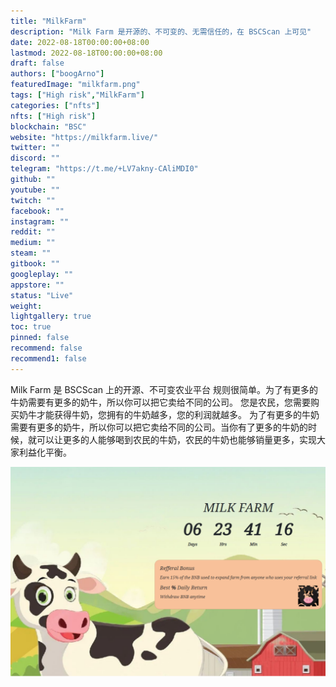 ```yaml
---
title: "MilkFarm"
description: "Milk Farm 是开源的、不可变的、无需信任的，在 BSCScan 上可见"
date: 2022-08-18T00:00:00+08:00
lastmod: 2022-08-18T00:00:00+08:00
draft: false
authors: ["boogArno"]
featuredImage: "milkfarm.png"
tags: ["High risk","MilkFarm"]
categories: ["nfts"]
nfts: ["High risk"]
blockchain: "BSC"
website: "https://milkfarm.live/"
twitter: ""
discord: ""
telegram: "https://t.me/+LV7akny-CAliMDI0"
github: ""
youtube: ""
twitch: ""
facebook: ""
instagram: ""
reddit: ""
medium: ""
steam: ""
gitbook: ""
googleplay: ""
appstore: ""
status: "Live"
weight: 
lightgallery: true
toc: true
pinned: false
recommend: false
recommend1: false
---
```

Milk Farm 是 BSCScan 上的开源、不可变农业平台
规则很简单。为了有更多的牛奶需要有更多的奶牛，所以你可以把它卖给不同的公司。
您是农民，您需要购买奶牛才能获得牛奶，您拥有的牛奶越多，您的利润就越多。
为了有更多的牛奶需要有更多的奶牛，所以你可以把它卖给不同的公司。当你有了更多的牛奶的时候，就可以让更多的人能够喝到农民的牛奶，农民的牛奶也能够销量更多，实现大家利益化平衡。

![milkfarm-dapp-high-risk-bsc-image1_a3d77ae72b5d1d81f7fa7260d183deac](milkfarm-dapp-high-risk-bsc-image1_a3d77ae72b5d1d81f7fa7260d183deac.png)